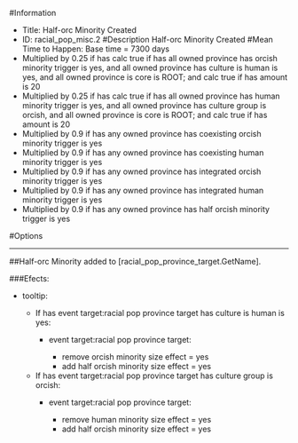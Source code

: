 #Information
 - Title: Half-orc Minority Created
 - ID: racial_pop_misc.2
#Description
Half-orc Minority Created
#Mean Time to Happen:
Base time = 7300 days
 - Multiplied by 0.25 if has calc true if has all owned province has orcish minority trigger is yes, and all owned province has culture is human is yes, and all owned province is core is ROOT; and calc true if has amount is 20
 - Multiplied by 0.25 if has calc true if has all owned province has human minority trigger is yes, and all owned province has culture group is orcish, and all owned province is core is ROOT; and calc true if has amount is 20
 - Multiplied by 0.9 if has any owned province has coexisting orcish minority trigger is yes
 - Multiplied by 0.9 if has any owned province has coexisting human minority trigger is yes
 - Multiplied by 0.9 if has any owned province has integrated orcish minority trigger is yes
 - Multiplied by 0.9 if has any owned province has integrated human minority trigger is yes
 - Multiplied by 0.9 if has any owned province has half orcish minority trigger is yes

#Options

___
##Half-orc Minority added to [racial_pop_province_target.GetName].

###Efects:<ul><li>tooltip:</li><ul><li>If has event target:racial pop province target has culture is human is yes:</li><ul><li>event target:racial pop province target:</li><ul><li>remove orcish minority size effect = yes</li><li>add half orcish minority size effect = yes</li></ul></ul><li>If has event target:racial pop province target has culture group is orcish:</li><ul><li>event target:racial pop province target:</li><ul><li>remove human minority size effect = yes</li><li>add half orcish minority size effect = yes</li></ul></ul></ul></ul>
